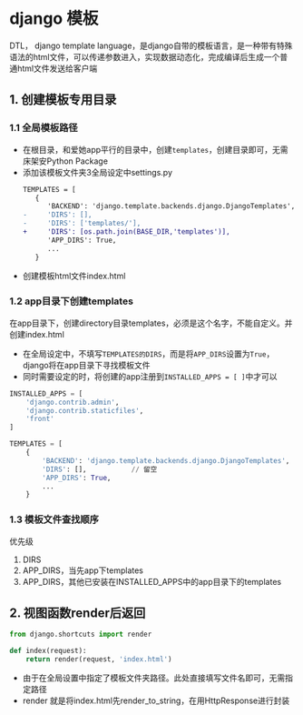 
# django 模板

DTL， django template language，是django自带的模板语言，是一种带有特殊语法的html文件，可以传递参数进入，实现数据动态化，完成编译后生成一个普通html文件发送给客户端


## 1. 创建模板专用目录
### 1.1 全局模板路径
- 在根目录，和爱她app平行的目录中，创建`templates`，创建目录即可，无需床架安Python Package
- 添加该模板文件夹3全局设定中settings.py
  ```diff
  TEMPLATES = [
     {
        'BACKEND': 'django.template.backends.django.DjangoTemplates',
  -     'DIRS': [],
  -     'DIRS': ['templates/'],
  +     'DIRS': [os.path.join(BASE_DIR,'templates')],
        'APP_DIRS': True,
        ...
     }
  ```
- 创建模板html文件index.html
### 1.2 app目录下创建templates
在app目录下，创建directory目录templates，必须是这个名字，不能自定义。并创建index.html

- 在全局设定中，不填写`TEMPLATES的DIRS`，而是将`APP_DIRS`设置为`True`，django将在app目录下寻找模板文件
- 同时需要设定的时，将创建的app注册到`INSTALLED_APPS = [ ]`中才可以

```python
INSTALLED_APPS = [
    'django.contrib.admin',
    'django.contrib.staticfiles',
    'front'
]

TEMPLATES = [
    {
        'BACKEND': 'django.template.backends.django.DjangoTemplates',
        'DIRS': [],           // 留空
        'APP_DIRS': True,
        ...
    }
```
### 1.3 模板文件查找顺序
优先级
1. DIRS
2. APP_DIRS，当先app下templates
3. APP_DIRS，其他已安装在INSTALLED_APPS中的app目录下的templates



## 2. 视图函数render后返回
```python
from django.shortcuts import render

def index(request):
    return render(request, 'index.html')
```
- 由于在全局设置中指定了模板文件夹路径。此处直接填写文件名即可，无需指定路径
- render 就是将index.html先render_to_string，在用HttpResponse进行封装








